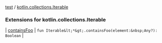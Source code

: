 [test](test/index) / [kotlin.collections.Iterable](test/kotlin.collections.-iterable/index)


### Extensions for kotlin.collections.Iterable


| [containsFoo](test/kotlin.collections.-iterable/contains-foo) | `fun Iterable&lt;*&gt;.containsFoo(element:&nbsp;Any?): Boolean` |

